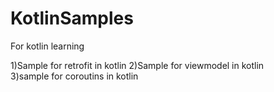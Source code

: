 # KotlinSamples
For kotlin learning

1)Sample for retrofit in kotlin
2)Sample for viewmodel in kotlin  
3)sample for coroutins in kotlin
